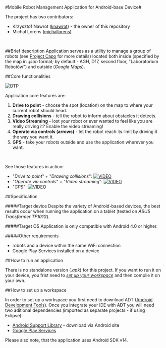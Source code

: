 #Mobile Robot Management Application for Android-base Device#

The project has two contributors:
- Krzysztof Nawrot ([knawrot](https://github.com/knawrot)) - the owner of this repository
- Michal Lorens ([michallorens](https://github.com/michallorens))
<br>
 
##Brief description
Application serves as a utility to manage a group of robots 
(see [Project Capo](http://project-capo.github.io/) for more details) 
located both inside (specified by the map in *.json* format; by default - AGH, D17, second floor, 
"Laboratorium Robotów") and outside (*Google Maps*).


##Core functionalities

![DTP](https://drive.google.com/uc?export=download&id=0B39XJsM8m6wWUWE5TVJPQnhEa1E)

Application core features are:

1. **Drive to point** - choose the spot (location) on the map to where your current robot should head.
2. **Drawing collisions** - tell the robot to inform about obstacles it detects.
3. **Video Streaming** - lost your robot or ever wanted to feel like you are really driving it? Enable the video streaming!
4. **Operate via controls (arrows)** - let the robot reach its limit by driving it the way you want it.
5. **GPS** - take your robots outside and use the application wherever you want.

<br>

See those features in action:
- "*Drive to point*" + "*Drawing collisions*":    [![VIDEO](https://drive.google.com/uc?export=download&id=0B39XJsM8m6wWSW0zWEp1VDZMNDA)](https://docs.google.com/file/d/0B39XJsM8m6wWbm5DYjlaOFRHWUk/preview)
- "*Operate via controls*" + "*Video streaming*":    [![VIDEO](https://drive.google.com/uc?export=download&id=0B39XJsM8m6wWSW0zWEp1VDZMNDA)](https://drive.google.com/file/d/0B39XJsM8m6wWeXlEVUZQY2hkbkk/preview)
- "*GPS*":    [![VIDEO](https://drive.google.com/uc?export=download&id=0B39XJsM8m6wWSW0zWEp1VDZMNDA)](https://drive.google.com/file/d/0B39XJsM8m6wWUktpSmR5dU55c0U/preview)

##Specification

#####Target device
Despite the variety of Android-based devices, 
the best results occur when running the application on a tablet
(tested on *ASUS Transformer TF101G*).

#####Target OS
Application is only compatible with Android 4.0 or higher.

#####Other requirements
- robots and a device within the same WiFi connection
- Google Play Services installed on a device



##How to run an application

There is no standalone version (*.apk*) for this project. 
If you want to run it on your device, you frist need to *[set up your workspace](#how-to-set-up-a-workspace)*
and then compile it on your own.



##How to set up a workspace

In order to set up a workspace you first need to download ADT ([Android Development Tools](http://developer.android.com/tools/help/adt.html)). Once you integrate your IDE with ADT you will need two aditional dependencies (imported as separate projects - if using Eclipse):
- [Android Support Library](http://developer.android.com/tools/support-library/index.html) - download via Android site
- [Google Play Services](https://developer.android.com/google/play-services/index.html)

Please also note, that the application uses Android SDK v14.
